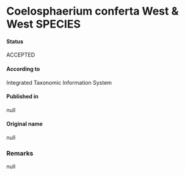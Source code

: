 Coelosphaerium conferta West & West SPECIES
=======

#### Status
ACCEPTED

#### According to
Integrated Taxonomic Information System

#### Published in
null

#### Original name
null

### Remarks
null